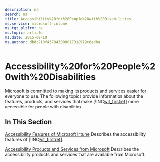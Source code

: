 ```yaml
---
description: na
search: na
title: Accessibility%20for%20People%20with%20Disabilities
ms.service: microsoft-intune
ms.tgt_pltfrm: na
ms.topic: article
ms.date: 2015-08-10
ms.author: dbdc710f437843008017318979c6adba
---
```

# Accessibility%20for%20People%20with%20Disabilities
Microsoft is committed to making its products and services easier for everyone to use. The following topics provide information about the features, products, and services that make [!INC[wit_firstref](../Token/wit_firstref_md.md)] more accessible for people with disabilities.

## In This Section
[Accessibility Features of Microsoft Intune](../Topic/Accessibility_Features_of_Microsoft_Intune.md)
Describes the accessibility features of [!INC[wit_firstref](../Token/wit_firstref_md.md)].

[Accessibility Products and Services from Microsoft](../Topic/Accessibility_Products_and_Services_from_Microsoft.md)
Describes the accessibility products and services that are available from Microsoft.

